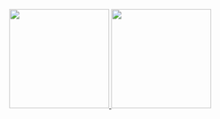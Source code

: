 <div>
<a href="https://github.com/mvwitchs">
<img loading="lazy" height="180em" src="https://github-readme-stats.vercel.app/api/top-langs/?username=mvwitchs&layout=compact&langs_count=7&theme=dracula"/>
<img loading="lazy" height="180em" src="https://github-readme-stats.vercel.app/api?username=mvwitchs&show_icons=true&theme=dracula&include_all_commits=true&count_private=true"/>
</div>

<!---
mvwitchs/mvwitchs is a ✨ special ✨ repository because its `README.md` (this file) appears on your GitHub profile.
You can click the Preview link to take a look at your changes.
--->
